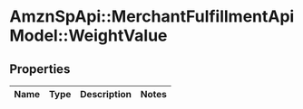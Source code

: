 # AmznSpApi::MerchantFulfillmentApiModel::WeightValue

## Properties
Name | Type | Description | Notes
------------ | ------------- | ------------- | -------------

